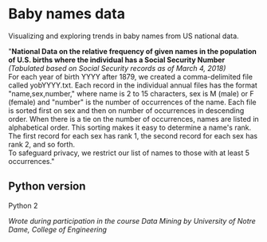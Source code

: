 # Baby names data

Visualizing and exploring trends in baby names from US national data.  

"**National Data on the relative frequency of given names in the population of U.S. births where the individual has a Social Security Number**  
*(Tabulated based on Social Security records as of March 4, 2018)*  
For each year of birth YYYY after 1879, we created a comma-delimited file called yobYYYY.txt. Each record in the individual annual files has the format "name,sex,number," where name is 2 to 15 characters, sex is M (male) or F (female) and "number" is the number of occurrences of the name. Each file is sorted first on sex and then on number of occurrences in descending order. When there is a tie on the number of occurrences, names are listed in alphabetical order. This sorting makes it easy to determine a name's rank. The first record for each sex has rank 1, the second record for each sex has rank 2, and so forth.  
To safeguard privacy, we restrict our list of names to those with at least 5 occurrences."


## Python version

Python 2


*Wrote during participation in the course Data Mining by University of Notre Dame, College of Engineering*
